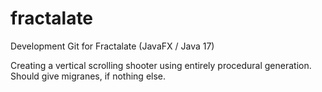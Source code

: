 # fractalate
Development Git for Fractalate (JavaFX / Java 17)

Creating a vertical scrolling shooter using entirely procedural generation. Should give migranes, if nothing else.

